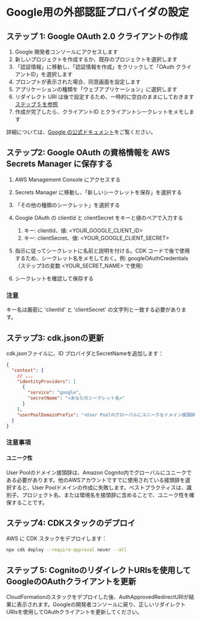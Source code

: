 # Google用の外部認証プロバイダの設定

## ステップ 1: Google OAuth 2.0 クライアントの作成

1. Google 開発者コンソールにアクセスします
2. 新しいプロジェクトを作成するか、既存のプロジェクトを選択します
3. 「認証情報」に移動し、「認証情報を作成」をクリックして「OAuth クライアントID」を選択します
4. プロンプトが表示された場合、同意画面を設定します
5. アプリケーションの種類を「ウェブアプリケーション」に選択します
6. リダイレクト URI は後で設定するため、一時的に空白のままにしておきます [ステップ 5 を参照](#step-5-update-google-oauth-client-with-cognito-redirect-uris)
7. 作成が完了したら、クライアントID とクライアントシークレットをメモします

詳細については、[Google の公式ドキュメント](https://support.google.com/cloud/answer/6158849?hl=en)をご覧ください。

## ステップ2: Google OAuth の資格情報を AWS Secrets Manager に保存する

1. AWS Management Console にアクセスする
2. Secrets Manager に移動し、「新しいシークレットを保存」を選択する
3. 「その他の種類のシークレット」を選択する
4. Google OAuth の clientId と clientSecret をキーと値のペアで入力する

   1. キー: clientId、値: <YOUR_GOOGLE_CLIENT_ID>
   2. キー: clientSecret、値: <YOUR_GOOGLE_CLIENT_SECRET>

5. 指示に従ってシークレットに名前と説明を付ける。CDK コードで後で使用するため、シークレット名をメモしておく。例: googleOAuthCredentials（ステップ3の変数 <YOUR_SECRET_NAME> で使用）
6. シークレットを確認して保存する

### 注意

キー名は厳密に 'clientId' と 'clientSecret' の文字列と一致する必要があります。

## ステップ3: cdk.jsonの更新

cdk.jsonファイルに、ID プロバイダとSecretNameを追加します：

```json
{
  "context": {
    // ...
    "identityProviders": [
      {
        "service": "google",
        "secretName": "<あなたのシークレット名>"
      }
    ],
    "userPoolDomainPrefix": "<User Poolのグローバルにユニークなドメイン接頭辞>"
  }
}
```

### 注意事項

#### ユニーク性

User Poolのドメイン接頭辞は、Amazon Cognito内でグローバルにユニークである必要があります。他のAWSアカウントですでに使用されている接頭辞を選択すると、User Poolドメインの作成に失敗します。ベストプラクティスは、識別子、プロジェクト名、または環境名を接頭辞に含めることで、ユニーク性を確保することです。

## ステップ4: CDKスタックのデプロイ

AWS に CDK スタックをデプロイします：

```sh
npx cdk deploy --require-approval never --all
```

## ステップ 5: CognitoのリダイレクトURIsを使用してGoogleのOAuthクライアントを更新

CloudFormationのスタックをデプロイした後、AuthApprovedRedirectURIが結果に表示されます。Googleの開発者コンソールに戻り、正しいリダイレクトURIsを使用してOAuthクライアントを更新してください。
